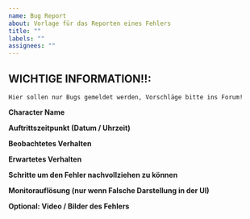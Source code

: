 ```yaml
---
name: Bug Report
about: Vorlage für das Reporten eines Fehlers
title: ""
labels: ""
assignees: ""
---
```


## WICHTIGE INFORMATION!!:

```
Hier sollen nur Bugs gemeldet werden, Vorschläge bitte ins Forum!
```

<!-- Bitte die Vorlage unten vollständig ausfüllen -->

**Character Name**

<!-- Mit welchem Character wurde das Verhalten in-game ausgelöst/beobachtet -->

**Auftrittszeitpunkt (Datum / Uhrzeit)**

<!-- Wann exakt (Datum / Uhrzeit) ist der Fehler beobachtet worden -->

**Beobachtetes Verhalten**

<!--- Beschreibe den Fehler -->

**Erwartetes Verhalten**

<!--- Beschreibe wie es richtigerweise sein sollte -->

**Schritte um den Fehler nachvollziehen zu können**

<!--- Beschreibe Schritt für Schritt wie man den Fehler nachstellen kann -->

**Monitorauflösung (nur wenn Falsche Darstellung in der UI)**

<!--- Beschreibe Schritt für Schritt wie man den Fehler nachstellen kann -->

**Optional: Video / Bilder des Fehlers**

<!--- Falls du ein Video oder Bild vom Fehler gemacht hast, dann kannst du diesen hier einfügen. Dies geht ganz einfach per Drag & Drop -->

